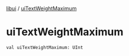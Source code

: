 [libui](index.md) / [uiTextWeightMaximum](./ui-text-weight-maximum.md)

# uiTextWeightMaximum

`val uiTextWeightMaximum: UInt`